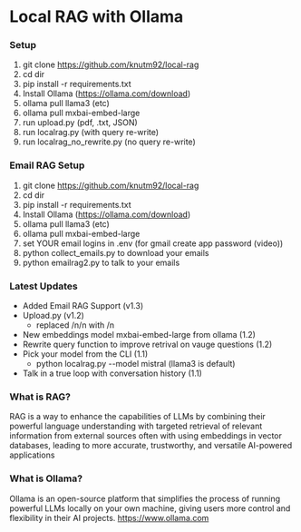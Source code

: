 # Local RAG with Ollama

### Setup
1. git clone https://github.com/knutm92/local-rag
2. cd dir
3. pip install -r requirements.txt
4. Install Ollama (https://ollama.com/download)
5. ollama pull llama3 (etc)
6. ollama pull mxbai-embed-large
7. run upload.py (pdf, .txt, JSON)
8. run localrag.py (with query re-write)
9. run localrag_no_rewrite.py (no query re-write)

### Email RAG Setup
1. git clone https://github.com/knutm92/local-rag
2. cd dir
3. pip install -r requirements.txt
4. Install Ollama (https://ollama.com/download)
5. ollama pull llama3 (etc)
6. ollama pull mxbai-embed-large
7. set YOUR email logins in .env (for gmail create app password (video))
9. python collect_emails.py to download your emails
10. python emailrag2.py to talk to your emails

### Latest Updates
- Added Email RAG Support (v1.3)
- Upload.py (v1.2)
   - replaced /n/n with /n 
- New embeddings model mxbai-embed-large from ollama (1.2)
- Rewrite query function to improve retrival on vauge questions (1.2)
- Pick your model from the CLI (1.1)
  - python localrag.py --model mistral (llama3 is default) 
- Talk in a true loop with conversation history (1.1)

### What is RAG?
RAG is a way to enhance the capabilities of LLMs by combining their powerful language understanding with targeted retrieval of relevant information from external sources often with using embeddings in vector databases, leading to more accurate, trustworthy, and versatile AI-powered applications

### What is Ollama?
Ollama is an open-source platform that simplifies the process of running powerful LLMs locally on your own machine, giving users more control and flexibility in their AI projects. https://www.ollama.com
